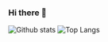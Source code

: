 ### Hi there 👋

<!--
**umitkayikcioglu/umitkayikcioglu** is a ✨ _special_ ✨ repository because its `README.md` (this file) appears on your GitHub profile.

Here are some ideas to get you started:

- 🔭 I’m currently working on ...
- 🌱 I’m currently learning ...
- 👯 I’m looking to collaborate on ...
- 🤔 I’m looking for help with ...
- 💬 Ask me about ...
- 📫 How to reach me: ...
- 😄 Pronouns: ...
- ⚡ Fun fact: ...
-->

<!-- ![ReadMe Card](https://github-readme-stats.vercel.app/api/pin/?username=umitkayikcioglu&repo=ruya&theme=dracula) -->
![Github stats](https://github-readme-stats.vercel.app/api?username=umitkayikcioglu&show_icons=true&count_private=true&theme=bear)
![Top Langs](https://github-readme-stats.vercel.app/api/top-langs/?username=umitkayikcioglu&layout=compact&theme=bear)
<!-- ![Wakatime stats](https://github-readme-stats.vercel.app/api/wakatime?username=umitkayikcioglu) -->
